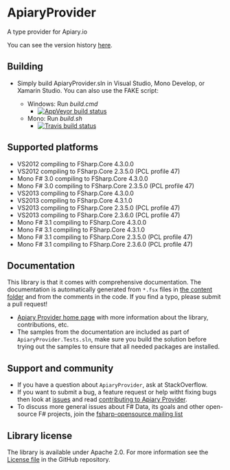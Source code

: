 # ApiaryProvider

A type provider for Apiary.io

You can see the version history [here](RELEASE_NOTES.md).

## Building

- Simply build ApiaryProvider.sln in Visual Studio, Mono Develop, or Xamarin Studio. You can also use the FAKE script:

  * Windows: Run *build.cmd* 
    * [![AppVeyor build status](https://ci.appveyor.com/api/projects/status/x0ads3t2s6f9cand)](https://ci.appveyor.com/project/ovatsus/apiaryprovider)
  * Mono: Run *build.sh*
    * [![Travis build status](https://travis-ci.org/fsprojects/ApiaryProvider.png)](https://travis-ci.org/fsprojects/ApiaryProvider)

## Supported platforms

- VS2012 compiling to FSharp.Core 4.3.0.0
- VS2012 compiling to FSharp.Core 2.3.5.0 (PCL profile 47)
- Mono F# 3.0 compiling to FSharp.Core 4.3.0.0
- Mono F# 3.0 compiling to FSharp.Core 2.3.5.0 (PCL profile 47)
- VS2013 compiling to FSharp.Core 4.3.0.0
- VS2013 compiling to FSharp.Core 4.3.1.0
- VS2013 compiling to FSharp.Core 2.3.5.0 (PCL profile 47)
- VS2013 compiling to FSharp.Core 2.3.6.0 (PCL profile 47)
- Mono F# 3.1 compiling to FSharp.Core 4.3.0.0
- Mono F# 3.1 compiling to FSharp.Core 4.3.1.0
- Mono F# 3.1 compiling to FSharp.Core 2.3.5.0 (PCL profile 47)
- Mono F# 3.1 compiling to FSharp.Core 2.3.6.0 (PCL profile 47)

## Documentation 

This library is that it comes with comprehensive documentation. The documentation is 
automatically generated from `*.fsx` files in [the content folder][2] and from the comments in the code. If you find a typo, please submit a pull request! 
 - [Apiary Provider home page][3] with more information about the library, contributions, etc.
 - The samples from the documentation are included as part of `ApiaryProvider.Tests.sln`, make sure you build the
solution before trying out the samples to ensure that all needed packages are installed.

## Support and community

 - If you have a question about `ApiaryProvider`, ask at StackOverflow. 
 - If you want to submit a bug, a feature request or help witht fixing bugs then look at [issues](https://github.com/fsprojects/ApiaryProvider/issues) and read [contributing to Apiary Provider](http://fsprojects.github.io/ApiaryProvider/contributing.html).
 - To discuss more general issues about F# Data, its goals and other open-source F# projects, join the [fsharp-opensource mailing list](http://groups.google.com/group/fsharp-opensource)

## Library license

The library is available under Apache 2.0. For more information see the [License file][1] in the GitHub repository.

 [1]: https://github.com/fsprojects/ApiaryProvider/blob/master/LICENSE.md
 [2]: https://github.com/fsprojects/ApiaryProvider/tree/master/docs/content
 [3]: http://fsprojects.github.io/ApiaryProvider/


